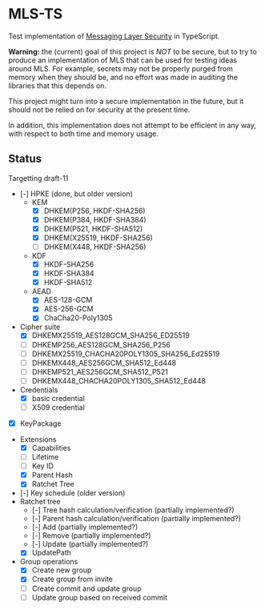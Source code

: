 MLS-TS
======

Test implementation of [Messaging Layer
Security](https://messaginglayersecurity.rocks/) in TypeScript.

**Warning:** the (current) goal of this project is *NOT* to be secure, but to
try to produce an implementation of MLS that can be used for testing ideas
around MLS.  For example, secrets may not be properly purged from memory when
they should be, and no effort was made in auditing the libraries that this
depends on.

This project might turn into a secure implementation in the future, but it
should not be relied on for security at the present time.

In addition, this implementation does not attempt to be efficient in any way,
with respect to both time and memory usage.

Status
------

Targetting draft-11

- [-] HPKE (done, but older version)
  - KEM
    - [X] DHKEM(P256, HKDF-SHA256)
    - [X] DHKEM(P384, HKDF-SHA384)
    - [X] DHKEM(P521, HKDF-SHA512)
    - [X] DHKEM(X25519, HKDF-SHA256)
    - [ ] DHKEM(X448, HKDF-SHA256)
  - KDF
    - [X] HKDF-SHA256
    - [X] HKDF-SHA384
    - [X] HKDF-SHA512
  - AEAD
    - [X] AES-128-GCM
    - [X] AES-256-GCM
    - [X] ChaCha20-Poly1305
- Cipher suite
  - [X] DHKEMX25519_AES128GCM_SHA256_ED25519
  - [ ] DHKEMP256_AES128GCM_SHA256_P256
  - [ ] DHKEMX25519_CHACHA20POLY1305_SHA256_Ed25519
  - [ ] DHKEMX448_AES256GCM_SHA512_Ed448
  - [ ] DHKEMP521_AES256GCM_SHA512_P521
  - [ ] DHKEMX448_CHACHA20POLY1305_SHA512_Ed448
- Credentials
  - [X] basic credential
  - [ ] X509 credential
- [X] KeyPackage
- Extensions
  - [X] Capabilities
  - [ ] Lifetime
  - [ ] Key ID
  - [X] Parent Hash
  - [X] Ratchet Tree
- [-] Key schedule (older version)
- Ratchet tree
  - [-] Tree hash calculation/verification (partially implemented?)
  - [-] Parent hash calculation/verification (partially implemented?)
  - [-] Add (partially implemented?)
  - [-] Remove (partially implemented?)
  - [-] Update (partially implemented?)
  - [X] UpdatePath
- Group operations
  - [X] Create new group
  - [X] Create group from invite
  - [ ] Create commit and update group
  - [ ] Update group based on received commit
